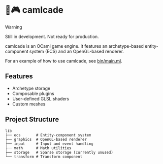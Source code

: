 # 🐪🎮 camlcade

> [!WARNING]
> Still in development. Not ready for production.

camlcade is an OCaml game engine. It features an archetype-based entity-component system (ECS) and an OpenGL-based renderer.

For an example of how to use camlcade, see [bin/main.ml](bin/main.ml).

## Features

- Archetype storage
- Composable plugins
- User-defined GLSL shaders
- Custom meshes

## Project Structure

```
lib
├── ecs       # Entity-component system
├── graphics  # OpenGL-based renderer
├── input     # Input and event handling
├── math      # Math utilities
├── storage   # Sparse storage (currently unused)
└── transform # Transform component
```

